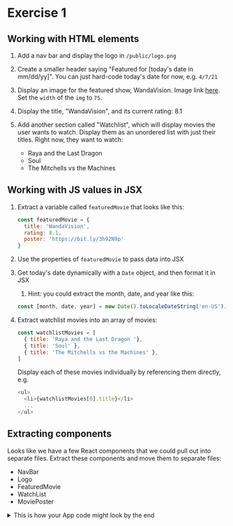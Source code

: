 # Exercise 1

## Working with HTML elements

1. Add a nav bar and display the logo in `/public/logo.png`
1. Create a smaller header saying "Featured for [today's date in mm/dd/yy]". You can just hard-code today's date for now, e.g. `4/7/21`
1. Display an image for the featured show, WandaVision. Image link [here](https://bit.ly/3h92N9p). Set the `width` of the `img` to `75`.
1. Display the title, "WandaVision", and its current rating: 8.1
1. Add another section called "Watchlist", which will display movies the user wants to watch. Display them as an unordered list with just their titles. Right now, they want to watch:

    - Raya and the Last Dragon
    - Soul
    - The Mitchells vs the Machines

## Working with JS values in JSX

1. Extract a variable called `featuredMovie` that looks like this:

    ```js
    const featuredMovie = {
      title: 'WandaVision',
      rating: 8.1,
      poster: 'https://bit.ly/3h92N9p'
    }
    ```

1. Use the properties of `featuredMovie` to pass data into JSX
1. Get today's date dynamically with a `Date` object, and then format it in JSX

    1. Hint: you could extract the month, date, and year like this:

    ```js
    const [month, date, year] = new Date().toLocaleDateString('en-US').split('/')
    ```

1. Extract watchlist movies into an array of movies:

    ```js
    const watchlistMovies = [
      { title: 'Raya and the Last Dragon '},
      { title: 'Soul' },
      { title: 'The Mitchells vs the Machines' },
    ]
    ```

    Display each of these movies individually by referencing them directly, e.g.

    ```js
    <ul>
      <li>{watchlistMovies[0].title}</li>
      ...
    </ul>
    ```

## Extracting components

Looks like we have a few React components that we could pull out into separate files. Extract these components and move them to separate files:

- NavBar
- Logo
- FeaturedMovie
- WatchList
- MoviePoster

<details><summary>This is how your App code might look by the end</summary>

App.js:

```js
<div>
  <NavBar />
  <FeaturedMovie />
  <WatchList />
</div>
```

Each of those components may have other React components inside them.

</details>
